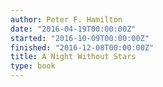 ```yaml
---
author: Peter F. Hamilton
date: "2016-04-19T00:00:00Z"
started: "2016-10-09T00:00:00Z"
finished: "2016-12-08T00:00:00Z"
title: A Night Without Stars
type: book
---
```


